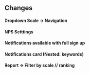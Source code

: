 
## Changes

#### Dropdown Scale -> Navigation
#### NPS Setttings
#### Notifications available with full sign up
#### Notifications card (Nested: keywords)

#### Report => Filter by scale // ranking

